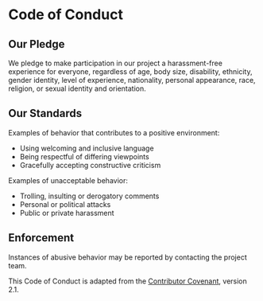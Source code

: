 # Code of Conduct

## Our Pledge

We pledge to make participation in our project a harassment-free experience for everyone, regardless of age, body size, disability, ethnicity, gender identity, level of experience, nationality, personal appearance, race, religion, or sexual identity and orientation.

## Our Standards

Examples of behavior that contributes to a positive environment:
- Using welcoming and inclusive language
- Being respectful of differing viewpoints
- Gracefully accepting constructive criticism

Examples of unacceptable behavior:
- Trolling, insulting or derogatory comments
- Personal or political attacks
- Public or private harassment

## Enforcement

Instances of abusive behavior may be reported by contacting the project team.

This Code of Conduct is adapted from the [Contributor Covenant](https://www.contributor-covenant.org/), version 2.1.
